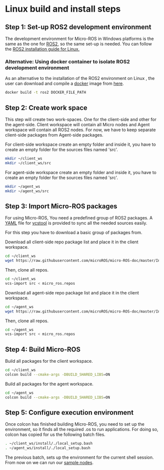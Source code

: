 # Linux build and install steps

## Step 1: Set-up ROS2 development environment

The development environment for Micro-ROS in Windows platforms is the same as the one for [ROS2](https://github.com/ros2/ros2/wiki), so the same set-up is needed.
You can follow the [ROS2 installation guide for Linux.](https://index.ros.org/doc/ros2/Linux-Install-Debians/)

### Alternative: Using docker container to isolate ROS2 development environment

As an alternative to the installation of the ROS2 environment on Linux , the user can download and compile a [docker](https://docs.docker.com/install/linux/docker-ce/ubuntu/) image from [here](https://github.com/microROS/docker).

```bash
docker build -t ros2 DOCKER_FILE_PATH
```

## Step 2: Create work space

This step will create two work-spaces.
One for the client-side and other for the agent-side.
Client workspace will contain all Micro nodes and Agent workspace will contain all ROS2 nodes.
For now, we have to keep separate client-side packages from Agent-side packages.

For client-side workspace create an empty folder and inside it, you have to create an empty folder for the sources files named 'src'.

```bash
mkdir ~/client_ws
mkdir ~/client_ws/src
```

For agent-side workspace create an empty folder and inside it, you have to create an empty folder for the sources files named 'src'.

```bash
mkdir ~/agent_ws
mkdir ~/agent_ws/src
```

## Step 3: Import Micro-ROS packages

For using Micro-ROS, You need a predefined group of ROS2 packages.
A [YAML](http://yaml.org/) file for [vcstool](https://github.com/dirk-thomas/vcstool) is provided to sync all the needed sources easily.

For this step you have to download a basic group of packages from.

Download all client-side repo package list and place it in the client workspace.

```bash
cd ~/client_ws
wget https://raw.githubusercontent.com/microROS/micro-ROS-doc/master/Installation/repos/client_minimum.repos -O micro_ros.repos
```

Then, clone all repos.

```bash
cd ~/client_ws
vcs-import src < micro_ros.repos
```

Download all agent-side repo package list and place it in the client workspace.

```bash
cd ~/agent_ws
wget https://raw.githubusercontent.com/microROS/micro-ROS-doc/master/Installation/repos/agent_minimum.repos -O micro_ros.repos
```

Then, clone all repos.

```bash
cd ~/agent_ws
vcs-import src < micro_ros.repos
```


## Step 4: Build Micro-ROS

Build all packages for the client workspace.

```bash
cd ~/client_ws
colcon build --cmake-args -DBUILD_SHARED_LIBS=ON
```

Build all packages for the agent workspace.

```bash
cd ~/agent_ws
colcon build --cmake-args -DBUILD_SHARED_LIBS=ON
```


## Step 5: Configure execution environment

Once colcon has finished building Micro-ROS, you need to set up the environment, so it finds all the required .os to run applications.
For doing so, colcon has copied for us the following batch files.

```bash
. ~/client_ws/install/./local_setup.bash
. ~/agent_ws/install/./local_setup.bash
```

The previous batch, sets up the environment for the current shell session.
From now on we can run our [sample nodes](https://github.com/microROS/micro-ROS-demos/blob/master/README.md).
